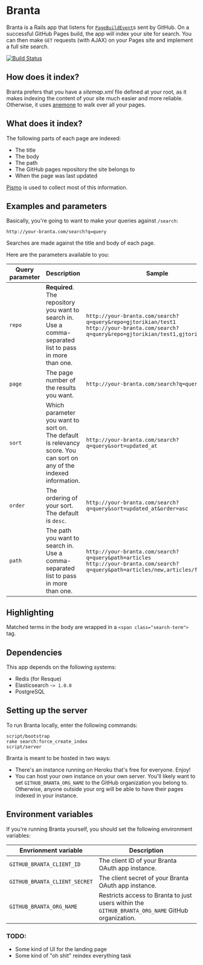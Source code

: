 Branta
============

Branta is a Rails app that listens for [`PageBuildEvent`][PageBuildEvent]s sent by GitHub. On a successful GitHub Pages build, the app will index your site for search. You can then make `GET` requests (with AJAX) on your Pages site and implement a full site search.

[![Build Status](https://travis-ci.org/gjtorikian/branta.svg?branch=master)](https://travis-ci.org/gjtorikian/branta)

## How does it index?

Branta prefers that you have a *sitemap.xml* file defined at your root, as it makes indexing the content of your site much easier and more reliable. Otherwise, it uses [anemone](https://github.com/chriskite/anemone) to walk over all your pages.

## What does it index?

The following parts of each page are indexed:

* The title
* The body
* The path
* The GitHub pages repository the site belongs to
* When the page was last updated

[Pismo](https://github.com/peterc/pismo) is used to collect most of this information.

## Examples and parameters

Basically, you're going to want to make your queries against `/search`:

```
http://your-branta.com/search?q=query
```

Searches are made against the title and body of each page.

Here are the parameters available to you:

|Query parameter | Description | Sample
|----------------|-------------|----------
|`repo` | **Required**. The repository you want to search in. Use a comma-separated list to pass in more than one. | `http://your-branta.com/search?q=query&repo=gjtorikian/test1`<br />`http://your-branta.com/search?q=query&repo=gjtorikian/test1,gjtorikian/test2`
`page` | The page number of the results you want. | `http://your-branta.com/search?q=query&page=2`
|`sort` | Which parameter you want to sort on. The default is relevancy score. You can sort on any of the indexed information. | `http://your-branta.com/search?q=query&sort=updated_at`
|`order` | The ordering of your sort. The default is `desc`. | `http://your-branta.com/search?q=query&sort=updated_at&order=asc`
|`path` | The path you want to search in. Use a comma-separated list to pass in more than one. | `http://your-branta.com/search?q=query&path=articles`<br />`http://your-branta.com/search?q=query&path=articles/new,articles/fresh`

## Highlighting

Matched terms in the body are wrapped in a `<span class="search-term">` tag.

## Dependencies

This app depends on the following systems:

* Redis (for Resque)
* Elasticsearch `~> 1.0.0`
* PostgreSQL

## Setting up the server

To run Branta locally, enter the following commands:
```
script/bootstrap
rake search:force_create_index
script/server
```

Branta is meant to be hosted in two ways:

* There's an instance running on Heroku that's free for everyone. Enjoy!
* You can host your own instance on your own server. You'll likely want to set `GITHUB_BRANTA_ORG_NAME` to the GitHub organization you belong to. Otherwise, anyone outside your org will be able to have their pages indexed in your instance.

## Environment variables

If you're running Branta yourself, you should set the following environment variables:

|Envrionment variable | Description
|---------------------|------------
`GITHUB_BRANTA_CLIENT_ID` | The client ID of your Branta OAuth app instance.
`GITHUB_BRANTA_CLIENT_SECRET` | The client secret of your Branta OAuth app instance.
`GITHUB_BRANTA_ORG_NAME` | Restricts access to Branta to just users within the `GITHUB_BRANTA_ORG_NAME` GitHub organization.

### TODO:

- Some kind of UI for the landing page
- Some kind of "oh shit" reindex everything task

[PageBuildEvent]: https://developer.github.com/v3/activity/events/types/#pagebuildevent
